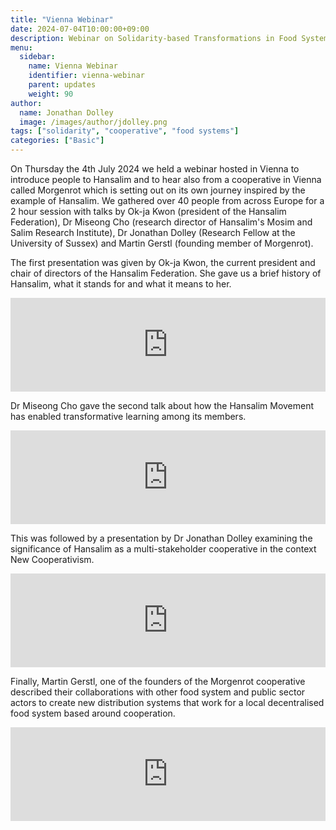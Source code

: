 ```yaml
---
title: "Vienna Webinar"
date: 2024-07-04T10:00:00+09:00
description: Webinar on Solidarity-based Transformations in Food Systems, learning from Hansalim, Korea
menu:
  sidebar:
    name: Vienna Webinar
    identifier: vienna-webinar
    parent: updates
    weight: 90
author:
  name: Jonathan Dolley
  image: /images/author/jdolley.png
tags: ["solidarity", "cooperative", "food systems"]
categories: ["Basic"]
---
```


On Thursday the 4th July 2024 we held a webinar hosted in Vienna to introduce people to Hansalim and to hear also from a cooperative in Vienna called Morgenrot which is setting out on its own journey inspired by the example of Hansalim. We gathered over 40 people from across Europe for a 2 hour session with talks by Ok-ja Kwon (president of the Hansalim Federation), Dr Miseong Cho (research director of Hansalim's Mosim and Salim Research Institute), Dr Jonathan Dolley (Research Fellow at the University of Sussex) and Martin Gerstl (founding member of Morgenrot).

The first presentation was given by Ok-ja Kwon, the current president and chair of directors of the Hansalim Federation. She gave us a brief history of Hansalim, what it stands for and what it means to her.

<iframe width="100%" height="" src="https://www.youtube.com/embed/hQUodRR5UWo?si=OqvFz6SSBWkfzcCR" title="YouTube video player" frameborder="0" allow="accelerometer; autoplay; clipboard-write; encrypted-media; gyroscope; picture-in-picture; web-share" referrerpolicy="strict-origin-when-cross-origin" allowfullscreen></iframe>

Dr Miseong Cho gave the second talk about how the Hansalim Movement has enabled transformative learning among its members.

<iframe width="100%" height="" src="https://www.youtube.com/embed/NaxvNBka2Zk?si=Z4exu2NERq49ZKcl" title="YouTube video player" frameborder="0" allow="accelerometer; autoplay; clipboard-write; encrypted-media; gyroscope; picture-in-picture; web-share" referrerpolicy="strict-origin-when-cross-origin" allowfullscreen></iframe>

This was followed by a presentation by Dr Jonathan Dolley examining the significance of Hansalim as a multi-stakeholder cooperative in the context New Cooperativism.

<iframe width="100%" height="" src="https://www.youtube.com/embed/-QJJFZuG10s?si=epA3Lz199Kc8S76p" title="YouTube video player" frameborder="0" allow="accelerometer; autoplay; clipboard-write; encrypted-media; gyroscope; picture-in-picture; web-share" referrerpolicy="strict-origin-when-cross-origin" allowfullscreen></iframe>

Finally, Martin Gerstl, one of the founders of the Morgenrot cooperative described their collaborations with other food system and public sector actors to create new distribution systems that work for a local decentralised food system based around cooperation.

<iframe width="100%" height="" src="https://www.youtube.com/embed/VeFU7218rCs?si=gTBaPMjE9dvtDNT7" title="YouTube video player" frameborder="0" allow="accelerometer; autoplay; clipboard-write; encrypted-media; gyroscope; picture-in-picture; web-share" referrerpolicy="strict-origin-when-cross-origin" allowfullscreen></iframe>

